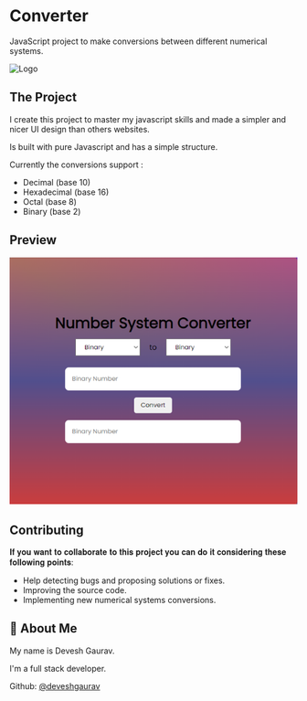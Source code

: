 # Converter
JavaScript project to make conversions between different numerical systems.

![Logo](https://play-lh.googleusercontent.com/lGzl1C6ZRfoU2qmB50evFyRd7-b7V1HvJbOVhRuxayRaq4DH9porjJMn0Y29qc8x4wkn)

## The Project
I create this project to master my javascript skills and made a simpler and nicer UI design than others websites.

Is built with pure Javascript and has a simple structure.

Currently the conversions support :
- Decimal (base 10)
- Hexadecimal (base 16)
- Octal (base 8)
- Binary (base 2)

## Preview
![](https://github.com/DEVXD360/Converter/blob/master/converter.png)


## Contributing
𝐈𝐟 𝐲𝐨𝐮 𝐰𝐚𝐧𝐭 𝐭𝐨 𝐜𝐨𝐥𝐥𝐚𝐛𝐨𝐫𝐚𝐭𝐞 𝐭𝐨 𝐭𝐡𝐢𝐬 𝐩𝐫𝐨𝐣𝐞𝐜𝐭 𝐲𝐨𝐮 𝐜𝐚𝐧 𝐝𝐨 𝐢𝐭 𝐜𝐨𝐧𝐬𝐢𝐝𝐞𝐫𝐢𝐧𝐠 𝐭𝐡𝐞𝐬𝐞 𝐟𝐨𝐥𝐥𝐨𝐰𝐢𝐧𝐠 𝐩𝐨𝐢𝐧𝐭𝐬:

- Help detecting bugs and proposing solutions or fixes.
- Improving the source code.
- Implementing new numerical systems conversions.


## 🚀 About Me
My name is Devesh Gaurav.

I'm a full stack developer.

Github: [@deveshgaurav](https://github.com/DEVXD360)


